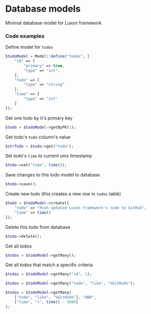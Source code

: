 # Database models
Minimal database model for Luxon framework

### Code examples

Define model for `todos`
```php
$todoModel = Model::define("todos", [
    "id" => [
        "primary" => true,
        "type" => "int",
    ],
    "todo" => [
        "type" => "string"
    ],
    "time" => [
        "type" => "int"
    ]
]);
```

Get one todo by it's primary key
```php
$todo = $todoModel->getByPK(1);
```

Get todo's `todo` column's value
```php
$strTodo = $todo->get("todo");
```

Set todo's `time` to current unix timestamp
```php
$todo->set("time", time());
```

Save changes to this todo model to database
```php
$todo->save();
```

Create new todo (this creates a new row in `todos` table)
```php
$todo = $todoModel->create([
    "todo" => "Push updated Luxon framework's code to GitHub",
    "time" => time()
]);
```

Delete this todo from database
```php
$todo->delete();
```

Get all todos
```php
$todos = $todoModel->getMany();
```

Get all todos that match a specific criteria
```php
$todos = $todoModel->getMany("id", 1);
```
```php
$todos = $todoModel->getMany("todo", "like", "%GitHub%");
```
```php
$todos = $todoModel->getMany(
    ["todo", "like", "%GitHub%"], "AND",
    ["time", ">", time() - 3600]
);
```